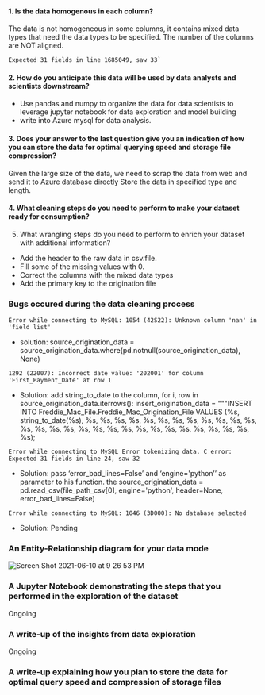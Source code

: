 
#### 1. Is the data homogenous in each column? 

The data is not homogeneous in some columns, it contains mixed data types that need the data types to be specified. The number of the columns are NOT aligned.
```
Expected 31 fields in line 1685049, saw 33`
```

#### 2. How do you anticipate this data will be used by data analysts and scientists downstream? 

- Use pandas and numpy to organize the data for data scientists to leverage jupyter notebook for data exploration and model building 
- write into Azure mysql for data analysis.

#### 3. Does your answer to the last question give you an indication of how you can store the data for optimal querying speed and storage file compression?

Given the large size of the data, we need to scrap the data from web and send it to Azure database directly
Store the data in specified type and length.

#### 4. What cleaning steps do you need to perform to make your dataset ready for consumption? 
5. What wrangling steps do you need to perform to enrich your dataset with additional information?

- Add the header to the raw data in csv.file.
- Fill some of the missing values with 0.
- Correct the columns with the mixed data types
- Add the primary key to the origination file  

### Bugs occured during the data cleaning process
```
Error while connecting to MySQL: 1054 (42S22): Unknown column 'nan' in 'field list'
```
- solution: source_origination_data = source_origination_data.where(pd.notnull(source_origination_data), None)

```
1292 (22007): Incorrect date value: '202001' for column 'First_Payment_Date' at row 1 
```
- Solution: add string_to_date to the column, 
for i, row in source_origination_data.iterrows():
    insert_origination_data = """INSERT INTO Freddie_Mac_File.Freddie_Mac_Origination_File
        VALUES (%s, string_to_date(%s), %s, %s, %s, %s, %s, %s, %s, %s, %s, %s, %s, %s, %s, %s, %s, %s, %s, %s,
        %s, %s, %s, %s, %s, %s, %s, %s, %s, %s, %s);
```
Error while connecting to MySQL Error tokenizing data. C error: Expected 31 fields in line 24, saw 32
```
- Solution: pass ‘error_bad_lines=False’ and  ‘engine='python’’ as parameter to his function. the source_origination_data = pd.read_csv(file_path_csv[0], engine='python', header=None, error_bad_lines=False)

```
Error while connecting to MySQL: 1046 (3D000): No database selected
```
- Solution: Pending



### An Entity-Relationship diagram for your data mode

![Screen Shot 2021-06-10 at 9 26 53 PM](https://user-images.githubusercontent.com/37784402/121630820-b774e900-ca32-11eb-946e-44f30dfb55ce.png)

### A Jupyter Notebook demonstrating the steps that you performed in the exploration of the dataset
Ongoing

### A write-up of the insights from data exploration 

Ongoing

### A write-up explaining how you plan to store the data for optimal query speed and compression of storage files


